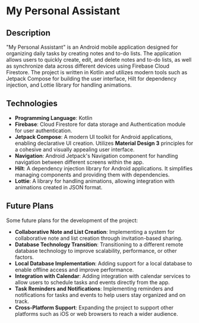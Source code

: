 # My Personal Assistant

## Description

"My Personal Assistant" is an Android mobile application designed for organizing daily tasks by creating notes and to-do lists. The application allows users to quickly create, edit, and delete notes and to-do lists, as well as synchronize data across different devices using Firebase Cloud Firestore. The project is written in Kotlin and utilizes modern tools such as Jetpack Compose for building the user interface, Hilt for dependency injection, and Lottie library for handling animations.

## Technologies

- **Programming Language**: Kotlin
- **Firebase**: Cloud Firestore for data storage and Authentication module for user authentication.
- **Jetpack Compose**: A modern UI toolkit for Android applications, enabling declarative UI creation. Utilizes **Material Design 3** principles for a cohesive and visually appealing user interface.
- **Navigation**: Android Jetpack's Navigation component for handling navigation between different screens within the app.
- **Hilt**: A dependency injection library for Android applications. It simplifies managing components and providing them with dependencies.
- **Lottie**: A library for handling animations, allowing integration with animations created in JSON format.

## Future Plans

Some future plans for the development of the project:

- **Collaborative Note and List Creation**: Implementing a system for collaborative note and list creation through invitation-based sharing.
- **Database Technology Transition**: Transitioning to a different remote database technology to improve scalability, performance, or other factors.
- **Local Database Implementation**: Adding support for a local database to enable offline access and improve performance.
- **Integration with Calendar**: Adding integration with calendar services to allow users to schedule tasks and events directly from the app.
- **Task Reminders and Notifications**: Implementing reminders and notifications for tasks and events to help users stay organized and on track.
- **Cross-Platform Support**: Expanding the project to support other platforms such as iOS or web browsers to reach a wider audience.
